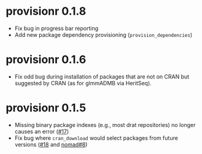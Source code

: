 # provisionr 0.1.8

* Fix bug in progress bar reporting
* Add new package dependency provisioning (`provision_dependencies`)

# provisionr 0.1.6

* Fix odd bug during installation of packages that are not on CRAN but suggested by CRAN (as for glmmADMB via HeritSeq).

# provisionr 0.1.5

* Missing binary package indexes (e.g., most drat repositories) no longer causes an error ([#17](https://github.com/mrc-ide/provisionr/issues/17))
* Fix bug where `cran_download` would select packages from future versions ([#18](https://github.com/mrc-ide/provisionr/issues/18) and [nomad#8](https://github.com/reconhub/nomad/issues/8))
